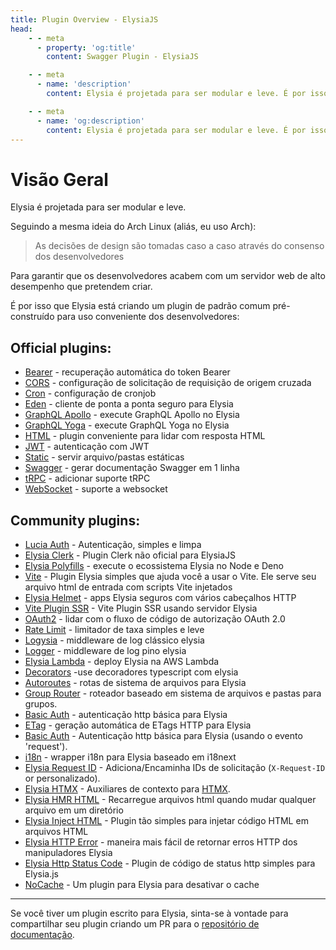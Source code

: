 ```yaml
---
title: Plugin Overview - ElysiaJS
head:
    - - meta
      - property: 'og:title'
        content: Swagger Plugin - ElysiaJS

    - - meta
      - name: 'description'
        content: Elysia é projetada para ser modular e leve. É por isso que Elysia está criando um plugin de padrão comum pré-construído para uso conveniente dos desenvolvedores, e graças aos plugins da comunidade para personalizar ainda mais o Elysia.

    - - meta
      - name: 'og:description'
        content: Elysia é projetada para ser modular e leve. É por isso que Elysia está criando um plugin de padrão comum pré-construído para uso conveniente dos desenvolvedores, e graças aos plugins da comunidade para personalizar ainda mais o Elysia.
---
```


# Visão Geral
Elysia é projetada para ser modular e leve.

Seguindo a mesma ideia do Arch Linux (aliás, eu uso Arch):

> As decisões de design são tomadas caso a caso através do consenso dos desenvolvedores

Para garantir que os desenvolvedores acabem com um servidor web de alto desempenho que pretendem criar.

É por isso que Elysia está criando um plugin de padrão comum pré-construído para uso conveniente dos desenvolvedores:

## Official plugins:
- [Bearer](/plugins/bearer) - recuperação automática do token Bearer
- [CORS](/plugins/cors) - configuração de solicitação de requisição de origem cruzada
- [Cron](/plugins/cron) - configuração de cronjob
- [Eden](/plugins/eden/overview) - cliente de ponta a ponta seguro para Elysia
- [GraphQL Apollo](/plugins/graphql-apollo) - execute GraphQL Apollo no Elysia
- [GraphQL Yoga](/plugins/graphql-yoga) - execute GraphQL Yoga no Elysia
- [HTML](/plugins/html) - plugin conveniente para lidar com resposta HTML
- [JWT](/plugins/jwt) - autenticação com JWT
- [Static](/plugins/static) - servir arquivo/pastas estáticas
- [Swagger](/plugins/swagger) - gerar documentação Swagger em 1 linha
- [tRPC](/plugins/trpc) - adicionar suporte tRPC
- [WebSocket](/patterns/websocket) - suporte a websocket

## Community plugins:
- [Lucia Auth](https://github.com/pilcrowOnPaper/lucia) - Autenticação, simples e limpa
- [Elysia Clerk](https://github.com/wobsoriano/elysia-clerk) - Plugin Clerk não oficial para ElysiaJS
- [Elysia Polyfills](https://github.com/bogeychan/elysia-polyfills) - execute o ecossistema Elysia no Node e Deno
- [Vite](https://github.com/timnghg/elysia-vite) - Plugin Elysia simples que ajuda você a usar o Vite. Ele serve seu arquivo html de entrada com scripts Vite injetados
- [Elysia Helmet](https://github.com/DevTobias/elysia-helmet) - apps Elysia seguros com vários cabeçalhos HTTP
- [Vite Plugin SSR](https://github.com/timnghg/elysia-vite-plugin-ssr) - Vite Plugin SSR usando servidor Elysia
- [OAuth2](https://github.com/bogeychan/elysia-oauth2) - lidar com o fluxo de código de autorização OAuth 2.0
- [Rate Limit](https://github.com/rayriffy/elysia-rate-limit) - limitador de taxa simples e leve
- [Logysia](https://github.com/tristanisham/logysia) - middleware de log clássico elysia
- [Logger](https://github.com/bogeychan/elysia-logger) - middleware de log pino elysia
- [Elysia Lambda](https://github.com/TotalTechGeek/elysia-lambda) - deploy Elysia na AWS Lambda
- [Decorators](https://github.com/gaurishhs/elysia-decorators) -use decoradores typescript com elysia
- [Autoroutes](https://github.com/wobsoriano/elysia-autoroutes) - rotas de sistema de arquivos para Elysia
- [Group Router](https://github.com/itsyoboieltr/elysia-group-router) - roteador baseado em sistema de arquivos e pastas para grupos.
- [Basic Auth](https://github.com/itsyoboieltr/elysia-basic-auth) - autenticação http básica para Elysia
- [ETag](https://github.com/bogeychan/elysia-etag) - geração automática de ETags HTTP para Elysia
- [Basic Auth](https://github.com/eelkevdbos/elysia-basic-auth) - Autenticação http básica para Elysia (usando o evento 'request').
- [i18n](https://github.com/eelkevdbos/elysia-i18next) - wrapper i18n para Elysia baseado em i18next
- [Elysia Request ID](https://github.com/gtramontina/elysia-requestid) - Adiciona/Encaminha IDs de solicitação (`X-Request-ID` or personalizado).
- [Elysia HTMX](https://github.com/gtramontina/elysia-htmx) - Auxiliares de contexto para [HTMX](https://htmx.org/).
- [Elysia HMR HTML](https://github.com/gtrabanco/elysia-hmr-html) - Recarregue arquivos html quando mudar qualquer arquivo em um diretório
- [Elysia Inject HTML](https://github.com/gtrabanco/elysia-inject-html) - Plugin tão simples para injetar código HTML em arquivos HTML
- [Elysia HTTP Error](https://github.com/yfrans/elysia-http-error) - maneira mais fácil de retornar erros HTTP dos manipuladores Elysia
- [Elysia Http Status Code](https://github.com/sylvain12/elysia-http-status-code) - Plugin de código de status http simples para Elysia.js
- [NoCache](https://github.com/gaurishhs/elysia-nocache) - Um plugin para Elysia para desativar o cache

---
Se você tiver um plugin escrito para Elysia, sinta-se à vontade para compartilhar seu plugin criando um PR para o [repositório de documentação](https://github.com/elysiajs/documentation).